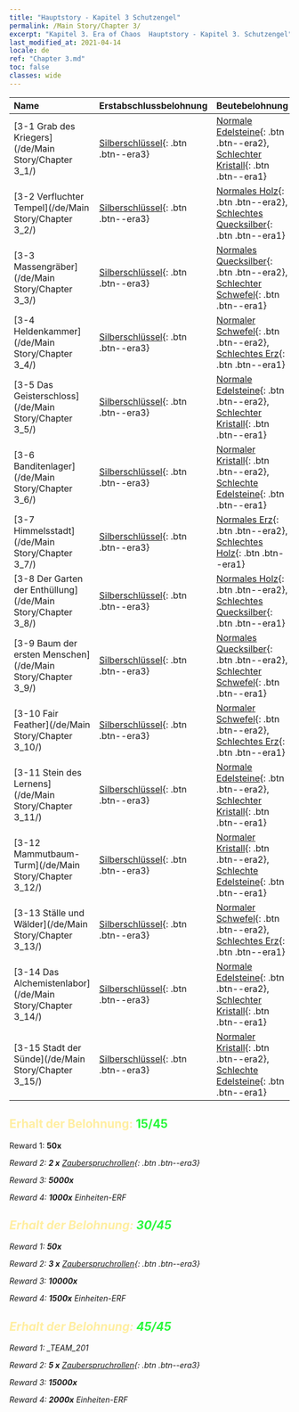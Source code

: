 ```yaml
---
title: "Hauptstory - Kapitel 3 Schutzengel"
permalink: /Main Story/Chapter 3/
excerpt: "Kapitel 3. Era of Chaos  Hauptstory - Kapitel 3. Schutzengel"
last_modified_at: 2021-04-14
locale: de
ref: "Chapter 3.md"
toc: false
classes: wide
---
```


  | Name |  Erstabschlussbelohnung | Beutebelohnung |
  |:------------|:------------|:------------| 
  | [3-1 Grab des Kriegers](/de/Main Story/Chapter 3_1/) | [Silberschlüssel](/de/Items/con_693/){: .btn .btn--era3} | [Normale Edelsteine](/de/Items/mat_10/){: .btn .btn--era2}, [Schlechter Kristall](/de/Items/mat_5/){: .btn .btn--era1} |
  | [3-2 Verfluchter Tempel](/de/Main Story/Chapter 3_2/) | [Silberschlüssel](/de/Items/con_693/){: .btn .btn--era3} | [Normales Holz](/de/Items/mat_7/){: .btn .btn--era2}, [Schlechtes Quecksilber](/de/Items/mat_2/){: .btn .btn--era1} |
  | [3-3 Massengräber](/de/Main Story/Chapter 3_3/) | [Silberschlüssel](/de/Items/con_693/){: .btn .btn--era3} | [Normales Quecksilber](/de/Items/mat_8/){: .btn .btn--era2}, [Schlechter Schwefel](/de/Items/mat_3/){: .btn .btn--era1} |
  | [3-4 Heldenkammer](/de/Main Story/Chapter 3_4/) | [Silberschlüssel](/de/Items/con_693/){: .btn .btn--era3} | [Normaler Schwefel](/de/Items/mat_9/){: .btn .btn--era2}, [Schlechtes Erz](/de/Items/mat_1/){: .btn .btn--era1} |
  | [3-5 Das Geisterschloss](/de/Main Story/Chapter 3_5/) | [Silberschlüssel](/de/Items/con_693/){: .btn .btn--era3} | [Normale Edelsteine](/de/Items/mat_10/){: .btn .btn--era2}, [Schlechter Kristall](/de/Items/mat_5/){: .btn .btn--era1} |
  | [3-6 Banditenlager](/de/Main Story/Chapter 3_6/) | [Silberschlüssel](/de/Items/con_693/){: .btn .btn--era3} | [Normaler Kristall](/de/Items/mat_11/){: .btn .btn--era2}, [Schlechte Edelsteine](/de/Items/mat_4/){: .btn .btn--era1} |
  | [3-7 Himmelsstadt](/de/Main Story/Chapter 3_7/) | [Silberschlüssel](/de/Items/con_693/){: .btn .btn--era3} | [Normales Erz](/de/Items/mat_6/){: .btn .btn--era2}, [Schlechtes Holz](/de/Items/mat_1/){: .btn .btn--era1} |
  | [3-8 Der Garten der Enthüllung](/de/Main Story/Chapter 3_8/) | [Silberschlüssel](/de/Items/con_693/){: .btn .btn--era3} | [Normales Holz](/de/Items/mat_7/){: .btn .btn--era2}, [Schlechtes Quecksilber](/de/Items/mat_2/){: .btn .btn--era1} |
  | [3-9 Baum der ersten Menschen](/de/Main Story/Chapter 3_9/) | [Silberschlüssel](/de/Items/con_693/){: .btn .btn--era3} | [Normales Quecksilber](/de/Items/mat_8/){: .btn .btn--era2}, [Schlechter Schwefel](/de/Items/mat_3/){: .btn .btn--era1} |
  | [3-10 Fair Feather](/de/Main Story/Chapter 3_10/) | [Silberschlüssel](/de/Items/con_693/){: .btn .btn--era3} | [Normaler Schwefel](/de/Items/mat_9/){: .btn .btn--era2}, [Schlechtes Erz](/de/Items/mat_1/){: .btn .btn--era1} |
  | [3-11 Stein des Lernens](/de/Main Story/Chapter 3_11/) | [Silberschlüssel](/de/Items/con_693/){: .btn .btn--era3} | [Normale Edelsteine](/de/Items/mat_10/){: .btn .btn--era2}, [Schlechter Kristall](/de/Items/mat_5/){: .btn .btn--era1} |
  | [3-12 Mammutbaum-Turm](/de/Main Story/Chapter 3_12/) | [Silberschlüssel](/de/Items/con_693/){: .btn .btn--era3} | [Normaler Kristall](/de/Items/mat_11/){: .btn .btn--era2}, [Schlechte Edelsteine](/de/Items/mat_4/){: .btn .btn--era1} |
  | [3-13 Ställe und Wälder](/de/Main Story/Chapter 3_13/) | [Silberschlüssel](/de/Items/con_693/){: .btn .btn--era3} | [Normaler Schwefel](/de/Items/mat_9/){: .btn .btn--era2}, [Schlechtes Erz](/de/Items/mat_1/){: .btn .btn--era1} |
  | [3-14 Das Alchemistenlabor](/de/Main Story/Chapter 3_14/) | [Silberschlüssel](/de/Items/con_693/){: .btn .btn--era3} | [Normale Edelsteine](/de/Items/mat_10/){: .btn .btn--era2}, [Schlechter Kristall](/de/Items/mat_5/){: .btn .btn--era1} |
  | [3-15 Stadt der Sünde](/de/Main Story/Chapter 3_15/) | [Silberschlüssel](/de/Items/con_693/){: .btn .btn--era3} | [Normaler Kristall](/de/Items/mat_11/){: .btn .btn--era2}, [Schlechte Edelsteine](/de/Items/mat_4/){: .btn .btn--era1} |


## <span style="color: #ffeea0">Erhalt der Belohnung: </span><span style="color: #27f73a">15/45</span>

 Reward 1:  **50x** <i class="fas fa-gem"/>

 Reward 2: **2 x** [Zauberspruchrollen](/de/Items/con_694/){: .btn .btn--era3}

 Reward 3:  **5000x** <i class="fas fa-coins"/>

 Reward 4:  **1000x** Einheiten-ERF



## <span style="color: #ffeea0">Erhalt der Belohnung: </span><span style="color: #27f73a">30/45</span>

 Reward 1:  **50x** <i class="fas fa-gem"/>

 Reward 2: **3 x** [Zauberspruchrollen](/de/Items/con_694/){: .btn .btn--era3}

 Reward 3:  **10000x** <i class="fas fa-coins"/>

 Reward 4:  **1500x** Einheiten-ERF



## <span style="color: #ffeea0">Erhalt der Belohnung: </span><span style="color: #27f73a">45/45</span>

 Reward 1: _TEAM_201

 Reward 2: **5 x** [Zauberspruchrollen](/de/Items/con_694/){: .btn .btn--era3}

 Reward 3:  **15000x** <i class="fas fa-coins"/>

 Reward 4:  **2000x** Einheiten-ERF

